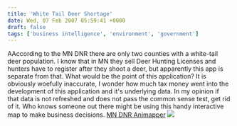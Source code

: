 ```yaml
---
title: 'White Tail Deer Shortage'
date: Wed, 07 Feb 2007 05:59:41 +0000
draft: false
tags: ['business intelligence', 'environment', 'government']
---
```


AAccording to the MN DNR there are only two counties with a white-tail deer population. I know that in MN they sell Deer Hunting Licenses and hunters have to register after they shoot a deer, but apparently this app is separate from that. What would be the point of this application? It is obviously woefully inaccurate, I wonder how much tax money went into the development of this application and it's underlying data. In my opinion if that data is not refreshed and does not pass the common sense test, get rid of it. Who knows someone out there might be using this handy interactive map to make business decisions. [MN DNR Animapper](http://www.dnr.state.mn.us/maps/animap/mapper.html?map=ANIMAP_MAPFILE&type=mammals&species=ODOVIR&geography=county&zoomdir=0&layers=all&property=cname) ![](http://jonshern.files.wordpress.com/2007/02/020707-0559-whitetailde1.png)
